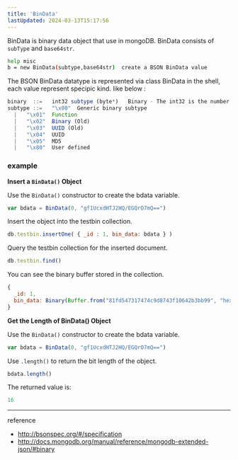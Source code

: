 ```yaml
---
title: 'BinData'
lastUpdated: 2024-03-13T15:17:56
---
```


BinData is binary data object that use in mongoDB. BinData consists of `subType` and `base64str`.

```bash
help misc
b = new BinData(subtype,base64str)  create a BSON BinData value
```

The BSON BinData datatype is represented via class BinData in the shell, each value represent specipic kind. like below :

```js
binary  ::=   int32 subtype (byte*)   Binary - The int32 is the number of bytes in the (byte*).
subtype ::=   "\x00"  Generic binary subtype
  |   "\x01"  Function
  |   "\x02"  Binary (Old)
  |   "\x03"  UUID (Old)
  |   "\x04"  UUID
  |   "\x05"  MD5
  |   "\x80"  User defined
```

### example

**Insert a `BinData()` Object**

Use the `BinData()` constructor to create the bdata variable.

```js
var bdata = BinData(0, "gf1UcxdHTJ2HQ/EGQrO7mQ==")
```

Insert the object into the testbin collection.

```js
db.testbin.insertOne( { _id : 1, bin_data: bdata } )
```

Query the testbin collection for the inserted document.

```js
db.testbin.find()
```

You can see the binary buffer stored in the collection.

```js
{
  _id: 1,
  bin_data: Binary(Buffer.from("81fd547317474c9d8743f10642b3bb99", "hex"), 0)
}
```

**Get the Length of BinData() Object**

Use the `BinData()` constructor to create the bdata variable.

```js
var bdata = BinData(0, "gf1UcxdHTJ2HQ/EGQrO7mQ==")
```

Use `.length()` to return the bit length of the object.

```js
bdata.length()
```

The returned value is:

```js
16
```

---
reference 
- http://bsonspec.org/#/specification
- http://docs.mongodb.org/manual/reference/mongodb-extended-json/#binary